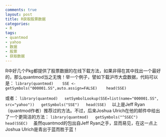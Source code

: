 ```yaml
---
comments: true
layout: post
title: R获取股票数据
categories:
- R
tags:
- quantmod
- yahoo
- 数据
- 股票
- 获取数据
---
```


R中好几个Pkg都提供了股票数据的在线下载方法，如果非得在其中找出一个最好的，那么quantmod当之无愧！举一个例子，譬如下载沪市大盘数据，代码可以是：
`
library(quantmod)   
SSE <- getSymbols("000001.SS",auto.assign=FALSE)   
head(SSE) 
` 

或者：
`
library(quantmod)  
setSymbolLookup(SSE=list(name="000001.SS", src="yahoo"))  
getSymbols("SSE")  
head(SSE)  
`
以上是Jeff Ryan（quantmod作者）推荐过的方法。不过，后来Joshua Ulrich在他的邮件中给出了一个更简洁的方法：
`
library(quantmod)  
getSymbols("^SSEC")  
head(SSEC)  
`
虽然quantmod的包出自Jeff Ryan之手，显而易见，在这一点上Joshua Ulrich是青出于蓝而胜于蓝！

